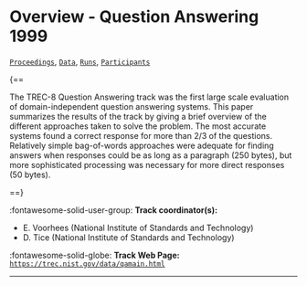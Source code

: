 # Overview - Question Answering 1999

[`Proceedings`](./proceedings.md), [`Data`](./data.md), [`Runs`](./runs.md), [`Participants`](./participants.md)

{==

The TREC-8 Question Answering track was the first large scale evaluation of domain-independent question answering systems. This paper summarizes the results of the track by giving a brief overview of the different approaches taken to solve the problem. The most accurate systems found a correct response for more than 2/3 of the questions. Relatively simple bag-of-words approaches were adequate for finding answers when responses could be as long as a paragraph (250 bytes), but more sophisticated processing was necessary for more direct responses (50 bytes).

==}

:fontawesome-solid-user-group: **Track coordinator(s):**

- E. Voorhees (National Institute of Standards and Technology) 
- D. Tice (National Institute of Standards and Technology) 

:fontawesome-solid-globe: **Track Web Page:** [`https://trec.nist.gov/data/qamain.html`](https://trec.nist.gov/data/qamain.html) 

---

